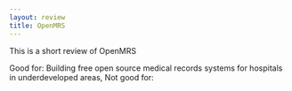```yaml
---
layout: review
title: OpenMRS
---
```


This is a short review of OpenMRS

Good for: Building free open source medical records systems for hospitals in underdeveloped areas,
Not good for: 
